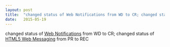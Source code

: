 ```yaml
---
layout: post
title:  "changed status of Web Notifications from WD to CR; changed status of HTML5 Web Messaging from PR to REC"
date:   2015-05-19
---
```


changed status of [Web Notifications](/spec/notifications) from WD to CR; changed status of [HTML5 Web Messaging](/spec/webmessaging) from PR to REC

